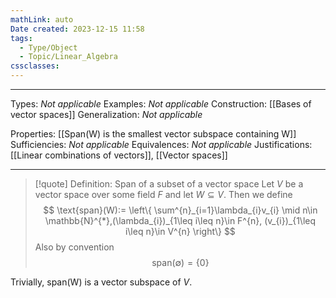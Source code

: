 ```yaml
---
mathLink: auto
Date created: 2023-12-15 11:58
tags:
  - Type/Object
  - Topic/Linear_Algebra
cssclasses:
---
```


---  

Types: _Not applicable_
Examples: _Not applicable_
Construction: [[Bases of vector spaces]]
Generalization: _Not applicable_

Properties: [[Span(W) is the smallest vector subspace containing W]]
Sufficiencies: _Not applicable_
Equivalences: _Not applicable_
Justifications: [[Linear combinations of vectors]], [[Vector spaces]]

---

> [!quote] Definition: Span of a subset of a vector space
> Let $V$ be a vector space over some field $F$ and let $W\subseteq V$. Then we define $$ \text{span}(W):= \left\{ \sum^{n}_{i=1}\lambda_{i}v_{i} \mid n\in \mathbb{N}^{*},(\lambda_{i})_{1\leq i\leq n}\in F^{n}, (v_{i})_{1\leq i\leq n}\in V^{n} \right\} $$
> Also by convention $$ \text{span}(\emptyset)=\{ 0 \} $$

Trivially, $\text{span(W)}$ is a vector subspace of $V$. 
